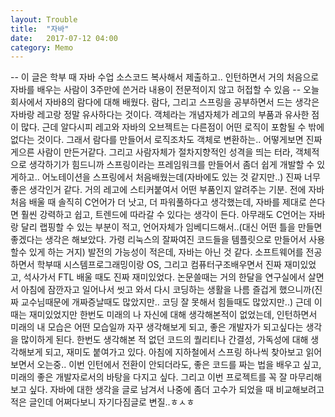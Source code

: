 ```yaml
---
layout: Trouble
title:  "자바"
date:   2017-07-12 04:00
category: Memo
---
```

-- 이 글은 학부 때 자바 수업 소스코드 복사해서 제출하고.. 인턴하면서 거의 처음으로 자바를 배우는 사람이 3주만에 쓴거라 내용이 전문적이지 않고 허접할 수 있음 --
오늘 회사에서 자바8의 람다에 대해 배웠다. 람다, 그리고 스프링을 공부하면서 드는 생각은 자바랑 레고랑 정말 유사하다는 것이다. 객체라는 개념자체가 레고의 부품과 유사한 점이 많다. 근데 알다시피 레고와 자바의 오브젝트는 다른점이 어떤 로직이 포함될 수 밖에 없다는 것이다. 그래서 람다를 만들어서 로직조차도 객체로 변환하는.. 어떻게보면 진짜 게으른 사람이 만든거같다. 그리고 사람자체가 절차지향적인 성격을 띄는 터라, 객체적으로 생각하기가 힘드니까 스프링이라는 프레임워크를 만들어서 좀더 쉽게 개발할 수 있게하고.. 어노테이션을 스프링에서 처음배웠는데(자바에도 있는 것 같지만..) 진짜 너무 좋은 생각인거 같다. 거의 레고에 스티커붙여서 어떤 부품인지 알려주는 기분. 
전에 자바 처음 배울 때 솔직히 C언어가 더 낫고, 더 파워풀하다고 생각했는데, 자바를 제대로 쓴다면 훨씬 강력하고 쉽고, 트렌드에 따라갈 수 있다는 생각이 든다. 아무래도 C언어는 자바랑 달리 랩핑할 수 있는 부분이 적고, 언어자체가 임베디드해서..(대신 어떤 틀을 만들면 좋겠다는 생각은 해보았다. 가령 리눅스의 잘짜여진 코드들을 템플릿으로 만들어서 사용할수 있게 하는 거지) 발전의 가능성이 적은데, 자바는 아닌 것 같다.
소프트웨어를 전공하면서 학부때 시스템프로그래밍이랑 OS, 그리고 컴퓨터구조배우면서 진짜 재미있었고, 석사가서 FTL 배울 때도 진짜 재미있었다. 논문쓸때는 거의 한달을 연구실에서 살면서 아침에 잠깐자고 일어나서 씻고 와서 다시 코딩하는 생활을 나름 즐겁게 했으니까(진짜 교수님때문에 개짜증날때도 많았지만.. 코딩 잘 못해서 힘들때도 많았지만..) 근데 이때는 재미있었지만 한번도 미래의 나 자신에 대해 생각해본적이 없었는데, 인턴하면서 미래의 내 모습은 어떤 모습일까 자꾸 생각해보게 되고, 좋은 개발자가 되고싶다는 생각을 많이하게 된다. 한번도 생각해본 적 없던 코드의 퀄리티나 간결성, 가독성에 대해 생각해보게 되고, 재미도 붙여가고 있다. 아침에 지하철에서 스프링 하나씩 찾아보고 읽어보면서 오는중.. 이번 인턴에서 전환이 안되더라도, 좋은 코드를 짜는 법을 배우고 싶고, 미래의 좋은 개발자로서의 바탕을 다지고 싶다. 그리고 이번 프로젝트를 꼭 잘 마무리해보고 싶다.
자바에 대한 생각을 글로 남겨서 나중에 좀더 고수가 되었을 때 비교해보려고 적은 글인데 어쩌다보니 자기다짐글로 변질..ㅎㅅㅎ
